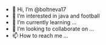 - 👋 Hi, I’m @boltneva17
- 👀 I’m interested in java and football
- 🌱 I’m currently learning ...
- 💞️ I’m looking to collaborate on ...
- 📫 How to reach me ...

<!---
boltneva17/boltneva17 is a ✨ special ✨ repository because its `README.md` (this file) appears on your GitHub profile.
You can click the Preview link to take a look at your changes.
--->
